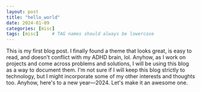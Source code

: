 ```yaml
---
layout: post
title: "hello_world"
date: 2024-01-09
categories: [misc]
tags: [misc]     # TAG names should always be lowercase
---
```

This is my first blog post. I finally found a theme that looks great, is easy to read, and doesn't conflict with my ADHD brain, lol. Anyhow, as I work on projects and come across problems and solutions, I will be using this blog as a way to document them. I'm not sure if I will keep this blog strictly to technology, but I might incorporate some of my other interests and thoughts too. Anyhow, here's to a new year—2024. Let's make it an awesome one.